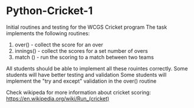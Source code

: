 # Python-Cricket-1
Initial routines and testing for the WCGS Cricket program
The task implements the following routines:
1) over() - collect the score for an over
2) innings() - collect the scores for a set number of overs
3) match () - run the scoring to a match between two teams

All students should be able to implement all these rouintes correctly.
Some students will have better testing and validation
Some students will implement the "try and except" validation in the over() routine

Check wikipeda for more information about cricket scoring: https://en.wikipedia.org/wiki/Run_(cricket)
